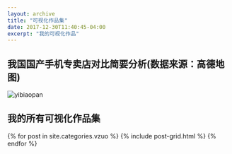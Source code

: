 ```yaml
---
layout: archive
title: "可视化作品集"
date: 2017-12-30T11:40:45-04:00
excerpt: "我的可视化作品"
---
```

## 我国国产手机专卖店对比简要分析(数据来源：高德地图)
![yibiaopan](https://image.ipaiban.com/upload-ueditor-image-20180107-1515310440033095211.jpg)
   
## 我的所有可视化作品集
<div class="tiles">
{% for post in site.categories.vzuo %}
  {% include post-grid.html %}
{% endfor %}
</div><!-- /.tiles 把所有categories 有 vzuo 的列出来-->
